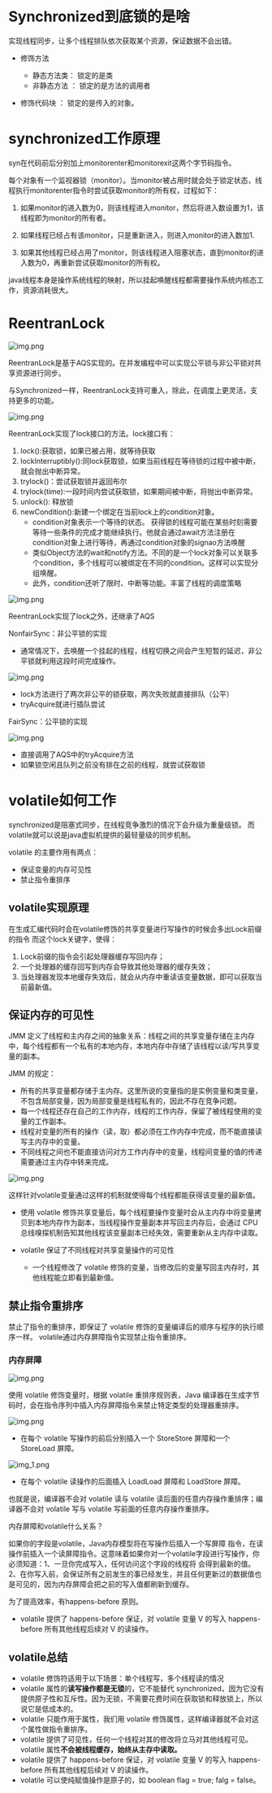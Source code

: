 # Synchronized到底锁的是啥
实现线程同步，让多个线程排队依次获取某个资源，保证数据不会出错。

* 修饰方法
    * 静态方法类： 锁定的是类
    * 非静态方法 ： 锁定的是方法的调用者
    
* 修饰代码块 ： 锁定的是传入的对象。

# synchronized工作原理

syn在代码前后分别加上monitorenter和monitorexit这两个字节码指令。


每个对象有一个监视器锁（monitor）。当monitor被占用时就会处于锁定状态，线程执行monitorenter指令时尝试获取monitor的所有权，过程如下：

1. 如果monitor的进入数为0，则该线程进入monitor，然后将进入数设置为1，该线程即为monitor的所有者。

2. 如果线程已经占有该monitor，只是重新进入，则进入monitor的进入数加1.

3. 如果其他线程已经占用了monitor，则该线程进入阻塞状态，直到monitor的进入数为0，再重新尝试获取monitor的所有权。

java线程本身是操作系统线程的映射，所以挂起唤醒线程都需要操作系统内核态工作，资源消耗很大。

# ReentranLock

![img.png](reen.png)

ReentranLock是基于AQS实现的。在并发编程中可以实现公平锁与非公平锁对共享资源进行同步。

与Synchronized一样，ReentranLock支持可重入，除此，在调度上更灵活，支持更多的功能。

![img.png](lockjk.png)

ReentranLock实现了lock接口的方法。lock接口有：
1. lock():获取锁，如果已被占用，就等待获取
2. lockInterruptibly():同lock获取锁，如果当前线程在等待锁的过程中被中断，就会抛出中断异常。
3. trylock()：尝试获取锁并返回布尔
4. trylock(time):一段时间内尝试获取锁，如果期间被中断，将抛出中断异常。
5. unlock(): 释放锁
6. newCondition():新建一个绑定在当前lock上的condition对象。
    * condition对象表示一个等待的状态。 获得锁的线程可能在某些时刻需要等待一些条件的完成才能继续执行。他就会通过await方法注册在condition对象上进行等待，再通过condition对象的signao方法唤醒
    * 类似Object方法的wait和notify方法。不同的是一个lock对象可以关联多个condition，多个线程可以被绑定在不同的condition。这样可以实现分组唤醒。
    * 此外，condition还听了限时、中断等功能。丰富了线程的调度策略

![img.png](reen2.png)

ReentranLock实现了lock之外，还继承了AQS

NonfairSync：非公平锁的实现
* 通常情况下，去唤醒一个挂起的线程，线程切换之间会产生短暂的延迟，非公平锁就利用这段时间完成操作。

![img.png](nofair.png)

* lock方法进行了两次非公平的锁获取，两次失败就直接排队（公平）
* tryAcquire就进行插队尝试

FairSync：公平锁的实现

![img.png](fair.png)

* 直接调用了AQS中的tryAcquire方法
* 如果锁空闲且队列之前没有排在之前的线程，就尝试获取锁

    
# volatile如何工作
synchronized是阻塞式同步，在线程竞争激烈的情况下会升级为重量级锁。 而volatile就可以说是java虚拟机提供的最轻量级的同步机制。

volatile 的主要作用有两点：
- 保证变量的内存可见性
- 禁止指令重排序

## volatile实现原理

在生成汇编代码时会在volatile修饰的共享变量进行写操作的时候会多出Lock前缀的指令
而这个lock关键字，使得：
1. Lock前缀的指令会引起处理器缓存写回内存；
2. 一个处理器的缓存回写到内存会导致其他处理器的缓存失效；
3. 当处理器发现本地缓存失效后，就会从内存中重读该变量数据，即可以获取当前最新值。

## 保证内存的可见性

JMM 定义了线程和主内存之间的抽象关系：线程之间的共享变量存储在主内存中，每个线程都有一个私有的本地内存，本地内存中存储了该线程以读/写共享变量的副本。

JMM 的规定：
* 所有的共享变量都存储于主内存。这里所说的变量指的是实例变量和类变量，不包含局部变量，因为局部变量是线程私有的，因此不存在竞争问题。
* 每一个线程还存在自己的工作内存，线程的工作内存，保留了被线程使用的变量的工作副本。
* 线程对变量的所有的操作（读，取）都必须在工作内存中完成，而不能直接读写主内存中的变量。
* 不同线程之间也不能直接访问对方工作内存中的变量，线程间变量的值的传递需要通过主内存中转来完成。
  
![img.png](jmm.png)


这样针对volatile变量通过这样的机制就使得每个线程都能获得该变量的最新值。

* 使用 volatile 修饰共享变量后，每个线程要操作变量时会从主内存中将变量拷贝到本地内存作为副本，当线程操作变量副本并写回主内存后，会通过 CPU 总线嗅探机制告知其他线程该变量副本已经失效，需要重新从主内存中读取。

* volatile 保证了不同线程对共享变量操作的可见性
  * 一个线程修改了 volatile 修饰的变量，当修改后的变量写回主内存时，其他线程能立即看到最新值。
    
## 禁止指令重排序
禁止了指令的重排序，即保证了 volatile 修饰的变量编译后的顺序与程序的执行顺序一样。
volatile通过内存屏障指令实现禁止指令重排序。

### 内存屏障
![img.png](volatilesort.png)

使用 volatile 修饰变量时，根据 volatile 重排序规则表，Java 编译器在生成字节码时，会在指令序列中插入内存屏障指令来禁止特定类型的处理器重排序。

![img.png](write.png)

* 在每个 volatile 写操作的前后分别插入一个 StoreStore 屏障和一个 StoreLoad 屏障。

![img_1.png](read.png)

* 在每个 volatile 读操作的后面插入 LoadLoad 屏障和 LoadStore 屏障。

也就是说，编译器不会对 volatile 读与 volatile 读后面的任意内存操作重排序；编译器不会对 volatile 写与 volatile 写前面的任意内存操作重排序。

内存屏障和volatile什么关系？

如果你的字段是volatile，Java内存模型将在写操作后插入一个写屏障 指令，在读操作前插入一个读屏障指令。这意味着如果你对一个volatile字段进行写操作，你必须知道：1、一旦你完成写入，任何访问这个字段的线程将 会得到最新的值。2、在你写入前，会保证所有之前发生的事已经发生，并且任何更新过的数据值也是可见的，因为内存屏障会把之前的写入值都刷新到缓存。


为了提高效率，有happens-before 原则。
* volatile 提供了 happens-before 保证，对 volatile 变量 V 的写入 happens-before 所有其他线程后续对 V 的读操作。

## volatile总结
* volatile 修饰符适用于以下场景：单个线程写，多个线程读的情况
* volatile 属性的**读写操作都是无锁**的，它不能替代 synchronized，因为它没有提供原子性和互斥性。因为无锁，不需要花费时间在获取锁和释放锁上，所以说它是低成本的。
* volatile 只能作用于属性，我们用 volatile 修饰属性，这样编译器就不会对这个属性做指令重排序。
* volatile 提供了可见性，任何一个线程对其的修改将立马对其他线程可见。volatile 属性**不会被线程缓存，始终从主存中读取。**
* volatile 提供了 happens-before 保证，对 volatile 变量 V 的写入 happens-before 所有其他线程后续对 V 的读操作。
* volatile 可以使纯赋值操作是原子的，如 boolean flag = true; falg = false。